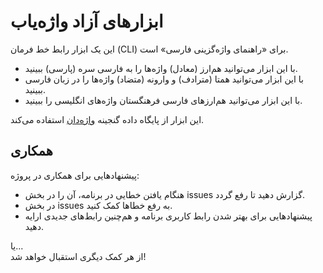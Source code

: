 # ابزارهای آزاد واژه‌یاب

این یک ابزار رابط خط فرمان (CLI) برای «راهنمای واژه‌گزینی فارسی» است.

* با این ابزار می‌توانید هم‌ارز (معادل) واژه‌ها را به فارسی سره (پارسی) ببینید.
* با این ابزار می‌توانید همتا (مترادف) و وارونه (متضاد) واژه‌ها را در زبان فارسی ببینید.
* با این ابزار می‌توانید هم‌ارزهای فارسی فرهنگستان واژه‌های انگلیسی را ببینید.


این ابزار از پایگاه داده گنجینه [واژه‌دان](https://github.com/kokabi1365/Vajehdan) استفاده می‌کند.

## همکاری
پیشنهادهایی برای همکاری در پروژه:

* هنگام یافتن خطایی در برنامه، آن را در بخش issues گزارش دهید تا رفع گردد.
* در بخش issues به رفع خطاها کمک کنید.
* پیشنهادهایی برای بهتر شدن رابط کاربری برنامه و هم‌چنین رابط‌های جدیدی ارایه دهید.

یا...  
از هر کمک دیگری استقبال خواهد شد!